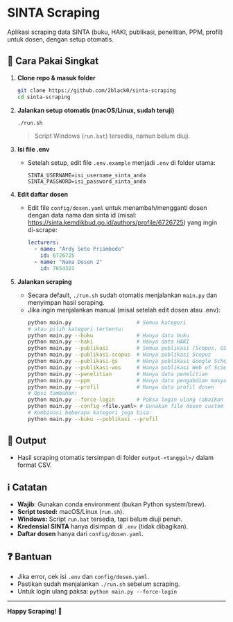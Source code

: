 # SINTA Scraping

Aplikasi scraping data SINTA (buku, HAKI, publikasi, penelitian, PPM, profil) untuk dosen, dengan setup otomatis.

## 🚦 Cara Pakai Singkat

1. **Clone repo & masuk folder**
   ```bash
   git clone https://github.com/2black0/sinta-scraping
   cd sinta-scraping
   ```

2. **Jalankan setup otomatis (macOS/Linux, sudah teruji)**
   ```bash
   ./run.sh
   ```
   > Script Windows (`run.bat`) tersedia, namun belum diuji.

3. **Isi file .env**
   - Setelah setup, edit file `.env.example` menjadi `.env` di folder utama:
     ```env
     SINTA_USERNAME=isi_username_sinta_anda
     SINTA_PASSWORD=isi_password_sinta_anda
     ```

4. **Edit daftar dosen**
   - Edit file `config/dosen.yaml` untuk menambah/mengganti dosen dengan data nama dan sinta id (misal: https://sinta.kemdikbud.go.id/authors/profile/6726725) yang ingin di-scrape:
     ```yaml
     lecturers:
       - name: "Ardy Seto Priambodo"
         id: 6726725
       - name: "Nama Dosen 2"
         id: 7654321
     ```

5. **Jalankan scraping**
   - Secara default, `./run.sh` sudah otomatis menjalankan `main.py` dan menyimpan hasil scraping.
   - Jika ingin menjalankan manual (misal setelah edit dosen atau .env):
     ```bash
     python main.py                     # Semua kategori
     # atau pilih kategori tertentu:
     python main.py --buku              # Hanya data buku
     python main.py --haki              # Hanya data HAKI
     python main.py --publikasi         # Semua publikasi (Scopus, GS, WoS)
     python main.py --publikasi-scopus  # Hanya publikasi Scopus
     python main.py --publikasi-gs      # Hanya publikasi Google Scholar
     python main.py --publikasi-wos     # Hanya publikasi Web of Science
     python main.py --penelitian        # Hanya data penelitian
     python main.py --ppm               # Hanya data pengabdian masyarakat
     python main.py --profil            # Hanya data profil dosen
     # Opsi tambahan:
     python main.py --force-login       # Paksa login ulang (abaikan session lama)
     python main.py --config <file.yaml> # Gunakan file dosen custom
     # Kombinasi beberapa kategori juga bisa:
     python main.py --buku --publikasi --profil
     ```

## 📁 Output
- Hasil scraping otomatis tersimpan di folder `output-<tanggal>/` dalam format CSV.

## ℹ️ Catatan
- **Wajib**: Gunakan conda environment (bukan Python system/brew).
- **Script tested:** macOS/Linux (`run.sh`).
- **Windows:** Script `run.bat` tersedia, tapi belum diuji penuh.
- **Kredensial SINTA** hanya disimpan di `.env` (tidak dibagikan).
- **Daftar dosen** hanya dari `config/dosen.yaml`.

## ❓ Bantuan
- Jika error, cek isi `.env` dan `config/dosen.yaml`.
- Pastikan sudah menjalankan `./run.sh` sebelum scraping.
- Untuk login ulang paksa: `python main.py --force-login`

---

**Happy Scraping! 🚀**
